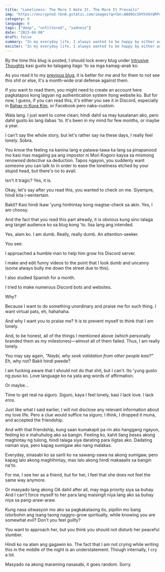 ```yaml
---
title: "Loneliness: The More I Hate It, The More It Prevails"
img: "https://encrypted-tbn0.gstatic.com/images?q=tbn:ANd9GcSHYhV6tQRPc7mJKWVdW8KvdyzLIGajNSzGzw&usqp=CAU"
category: 0
language: 0
tags: ["deep", "unfiltered", "sadness"]
date: "2023-04-08"
draft: false
summary: "In my everyday life, I always wanted to be happy by either watching videos, playing games or continuing my progress in making this site. But there's this critical period in these days na I feel sad all of a sudden—or I should appropriately call it loneliness."
exciter: "In my everyday life, I always wanted to be happy by either watching videos, playing games or continuing my progress in making this site. But there's this critical period in these days na I feel sad all of a sudden—or I should appropriately call it loneliness."
---
```


<script>
  import H from '$lib/components/blog/Header.svelte';
  import Img from '$lib/components/blog/Image.svelte';
  import YT from '$lib/components/blog/YTEmbed.svelte';
  import S from '$lib/components/blog/Space.svelte';
  import Intro from '$lib/components/blog/Intro.svelte';
</script>

<style>
a {
  text-decoration: underline;
}
</style>

<Intro text="Ampangit-pangit talaga kapag feeling mo nag-iisa ka lang sa buhay. Andiyan man ang family mo, someone may say na andiyan naman si God (sorry po talaga, Lord, kung ganito nararamdaman ko :<). Pero iba talaga kapag may company ka, 'di lang physically, but spiritual ly."/>

By the time this blug is posted, I should lock every blug under <a href="/search/intrusive-thoughts">Intrusive Thoughts</a> kasi gusto ko talagang itago 'to sa mga kamag-anak ko.

As you read it to my <a href="/posts/bakit-ang-lalakas-ng-loob-natin-pag-walang-nakakakilala-satin-thru-online">previous blug</a>, it is better for me and for them to not see this shit or else, it's a month-wide oral defense against them.

If you want to read them, you might need to create an account here pagkatapos kong lagyan ng authentication system itong website ko. But for now, I guess, if you can read this, it's either you see it in Discord, especially in <a href="https://discord.gg/vmuR28j8Pe">Bahay ni Kuya Kim</a>, or Facebook pero naka-custom.

<H text="So, Ano Meron?"/>

Wala lang. I just want to come clean; hindi dahil sa may kasalanan ako, pero dahil gusto ko lang ilabas 'to. It's been in my mind for few months, or maybe a year.

I can't say the whole story, but let's rather say na these days, I really feel lonely. Sobra.

You know the feeling na kanina lang e patawa-tawa ka lang sa pinapanood mo kasi mas magaling pa ang impostor ni Mori Kogoro kaysa sa mismong *renowned detective* sa deduction. Tapos ngayon, you suddenly want someone you can talk to in order to ease the loneliness etched by your stupid head, but there's no to avail. 

Isn't it tragic? Yes, it is.

Okay, let's say after you read this, you wanted to check on me. Siyempre, hindi kita i-eentertain. 

Bakit? Kasi hindi ikaw 'yung hinihintay kong magtse-check sa akin. Yes, I am choosy.

And the fact that you read this part already, it is obvious kung sino talaga ang target audience ko sa blug kong 'to. Iisa lang ang intended.

Yes, alam ko. I am dumb. Really, really dumb. An attention-seeker.

You see: 

I approached a humble man to help him grow his Discord server.

I make and edit funny videos to the point that I look dumb and uncanny (some always bully me down the street due to this).

I also studied Spanish for a month.

I tried to make numerous Discord bots and websites.

Why?

Because I want to do something unordinary and praise me for such thing. I want virtual pats, eh, hahahaha. 

And why I want you to praise me? It is to prevent myself to think that I am lonely.

And, to be honest, all of the things I mentioned above (which personally branded them as my milestones)—almost all of them failed. Thus, I am really lonely.

You may say again, *"Naybi, why seek validation from other people kasi?"* Eh, why not? Bakit hindi pwede?

I am fucking aware that I should not do that shit, but I can't. Ito 'yung gusto ng puso ko. Love language ko na yata ang words of affirmation. 

Or maybe...

<H text="This Is My Coping Mechanism"/>

Time to get real na siguro. Siguro, kaya I feel lonely, kasi I lack love. I lack *eros*.

Just like what I said earlier, I will not disclose any relevant information about my love life. Pero a clue would suffice na siguro; I think, I dropped it muna, and accepted the friendship.

And with that friendship, kung saan kumakapit pa rin ako hanggang ngayon, feeling ko e mahuhulog ako sa bangin. Feeling ko, kahit ilang beses akong maghintay ng tulong, hindi talaga siya darating para iligtas ako. Dadating naman siya, pero kapag sumigaw ako nang malakas.

Everyday, sinasabi ko sa sarili ko na sawang-sawa na akong sumigaw, pero kapag lalo akong maghihintay, mas lalo akong hindi makaaalis sa bangin na'to.

For me, I see her as a friend, but for her, I feel that she does not feel the same way anymore. 

Or masyado lang akong OA dahil after all, may mga priority siya sa buhay. And I can't force myself to her para lang maisingit niya lang ako sa buhay niya sa pang-araw-araw.

Kung nasa sitwasyon mo ako sa pagkakataong ito, pipiliin mo bang istorbohin ang isang taong naggro-grow spiritually, while knowing you are somewhat evil? Don't you feel guilty?

You want to approach her, but you think you should not disturb her peaceful slumber.

Hindi ko na alam ang gagawin ko. The fact that I am not crying while writing this in the middle of the night is an understatement. Though internally, I cry a lot.

Masyado na akong maraming nasasabi, it goes random. Sorry.
